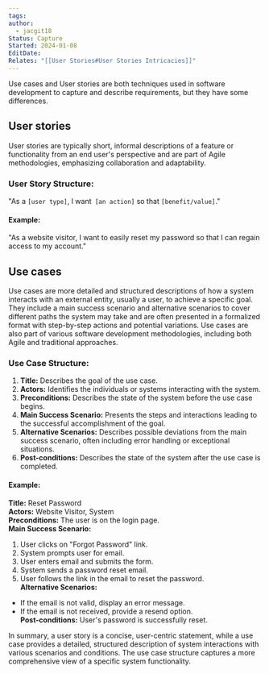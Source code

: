 ```yaml
---
tags: 
author:
  - jacgit18
Status: Capture
Started: 2024-01-08
EditDate: 
Relates: "[[User Stories#User Stories Intricacies]]"
---
```

 Use cases and User stories are both techniques used in software development to capture and describe requirements, but they have some differences.

## User stories
User stories are typically short, informal descriptions of a feature or functionality from an end user's perspective and are part of Agile methodologies, emphasizing collaboration and adaptability.

### User Story Structure:  
"As a `[user type]`, I want` [an action]` so that `[benefit/value]`."  
  
#### Example:  
"As a website visitor, I want to easily reset my password so that I can regain access to my account."  

## Use cases
Use cases are more detailed and structured descriptions of how a system interacts with an external entity, usually a user, to achieve a specific goal. They include a main success scenario and alternative scenarios to cover different paths the system may take and are often presented in a formalized format with step-by-step actions and potential variations. Use cases are also part of various software development methodologies, including both Agile and traditional approaches.

### Use Case Structure:  
1. **Title:** Describes the goal of the use case.  
2. **Actors:** Identifies the individuals or systems interacting with the system.  
3. **Preconditions:** Describes the state of the system before the use case begins.  
4. **Main Success Scenario:** Presents the steps and interactions leading to the successful accomplishment of the goal.  
5. **Alternative Scenarios:** Describes possible deviations from the main success scenario, often including error handling or exceptional situations.  
6. **Post-conditions:** Describes the state of the system after the use case is completed.  
  
#### Example:  
**Title:** Reset Password  
**Actors:** Website Visitor, System  
**Preconditions:** The user is on the login page.  
**Main Success Scenario:**  
1. User clicks on "Forgot Password" link.  
2. System prompts user for email.  
3. User enters email and submits the form.  
4. System sends a password reset email.  
5. User follows the link in the email to reset the password.  
**Alternative Scenarios:**  
- If the email is not valid, display an error message.  
- If the email is not received, provide a resend option.  
**Post-conditions:** User's password is successfully reset.  
  
In summary, a user story is a concise, user-centric statement, while a use case provides a detailed, structured description of system interactions with various scenarios and conditions. The use case structure captures a more comprehensive view of a specific system functionality.